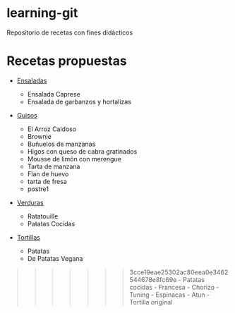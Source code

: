 ﻿learning-git
=======================
Repositorio de recetas con fines didácticos

Recetas propuestas
==================

* [Ensaladas](Ensaladas/)

	- Ensalada Caprese
	- Ensalada de garbanzos y hortalizas

* [Guisos](Guisos/)
	- El Arroz Caldoso
	- Brownie
	- Buñuelos de manzanas
	- Higos con queso de cabra gratinados
	- Mousse de limón con merengue
	- Tarta de manzana
  	- Flan de huevo
	- tarta de fresa
	- postre1

* [Verduras](Verduras/)
	- Ratatouille
	- Patatas Cocidas

* [Tortillas](Tortillas/)
	- Patatas
	- De Patatas Vegana 
>>>>>>> 3cce19eae25302ac80eea0e3462544678e8fc69e
	- Patatas cocidas
	- Francesa
	- Chorizo
	- Tuning
	- Espinacas
	- Atun
	- Tortilla original
